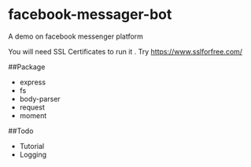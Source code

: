 # facebook-messager-bot
A demo on facebook messenger platform

You will need SSL Certificates to run it . Try <https://www.sslforfree.com/>


##Package
- express
- fs
- body-parser
- request
- moment

##Todo
- Tutorial
- Logging




